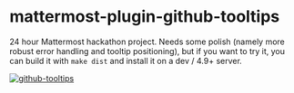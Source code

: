 # mattermost-plugin-github-tooltips

24 hour Mattermost hackathon project. Needs some polish (namely more robust error handling and tooltip positioning), but if you want to try it, you can build it with `make dist` and install it on a dev / 4.9+ server.

[![github-tooltips](https://thumbs.gfycat.com/FirsthandUnselfishAnophelesmosquito-size_restricted.gif)](https://gfycat.com/FirsthandUnselfishAnophelesmosquito)
